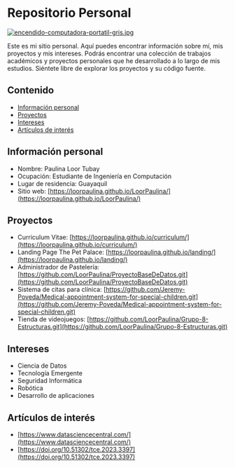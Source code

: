 # Repositorio Personal
[![encendido-computadora-portatil-gris.jpg](https://i.postimg.cc/cJvjc34s/encendido-computadora-portatil-gris.jpg)](https://postimg.cc/f3hBzJ9F)

Este es mi sitio personal. Aquí puedes encontrar información sobre mí, mis
proyectos y mis intereses. Podrás encontrar una colección de trabajos académicos y proyectos personales que he desarrollado a lo largo de mis estudios. Siéntete libre de explorar los proyectos y su código fuente.
## Contenido
* [Información personal](#información-personal)
* [Proyectos](#proyectos)
* [Intereses](#intereses)
* [Artículos de interés](#artículos-de-interés)
## Información personal
* Nombre: Paulina Loor Tubay
* Ocupación: Estudiante de Ingeniería en Computación
* Lugar de residencia: Guayaquil
* Sitio web: [https://loorpaulina.github.io/LoorPaulina/](https://loorpaulina.github.io/LoorPaulina/)
## Proyectos
* Curriculum Vitae: [https://loorpaulina.github.io/curriculum/](https://loorpaulina.github.io/curriculum/)
* Landing Page The Pet Palace: [https://loorpaulina.github.io/landing/](https://loorpaulina.github.io/landing/)
* Administrador de Pastelería: [https://github.com/LoorPaulina/ProyectoBaseDeDatos.git](https://github.com/LoorPaulina/ProyectoBaseDeDatos.git)
* Sistema de citas para clínica: [https://github.com/Jeremy-Poveda/Medical-appointment-system-for-special-children.git](https://github.com/Jeremy-Poveda/Medical-appointment-system-for-special-children.git)
* Tienda de videojuegos: [https://github.com/LoorPaulina/Grupo-8-Estructuras.git](https://github.com/LoorPaulina/Grupo-8-Estructuras.git)
## Intereses
* Ciencia de Datos
* Tecnología Emergente
* Seguridad Informática
* Robótica
* Desarrollo de aplicaciones
## Artículos de interés
* [https://www.datasciencecentral.com/](https://www.datasciencecentral.com/)
* [https://doi.org/10.51302/tce.2023.3397](https://doi.org/10.51302/tce.2023.3397)
